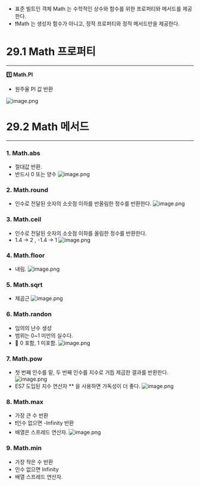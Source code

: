 - 표준 빌트인 객체 Math 는 수학적인 상수와 함수를 위한 프로퍼티와 메서드를 제공한다.
- ❗Math 는 생성자 함수가 아니고, 정적 프로퍼티와 정적 메서드만을 제공한다.

# 29.1 Math 프로퍼티

---

**1️⃣ Math.PI**

- 원주율 PI 값 반환

![image.png](attachment:77d5d074-b5a0-4861-8f92-8e88419fd48f:image.png)

# 29.2 Math 메서드

---

### 1. Math.abs

- 절대값 반환.
- 반드시 0 또는 양수
  ![image.png](attachment:afa58352-2c51-4489-99f8-32732e45f72b:image.png)

### 2. Math.round

- 인수로 전달된 숫자의 소숫점 이하를 반올림한 정수를 반환한다.
  ![image.png](attachment:8e3f4827-1728-4eec-abd5-a22e8adff730:image.png)

### 3. Math.ceil

- 인수로 전달된 숫자의 소숫점 이하를 올림한 정수를 반환한다.
- 1.4 → 2 , -1.4 → 1
  ![image.png](attachment:3d52f159-5265-490a-863b-67c853ab0f3a:image.png)

### 4. Math.floor

- 내림.
  ![image.png](attachment:28d75082-b72f-43fd-b34d-a921157fa31d:image.png)

### 5. Math.sqrt

- 제곱근
  ![image.png](attachment:4633855b-2f5d-45b9-8d38-2ff0393fc8d4:image.png)

### 6. Math.randon

- 임의의 난수 생성
- 범위는 0~1 미만의 실수다.
- 🌟 0 포함, 1 미포함.
  ![image.png](attachment:c7794a96-ca2a-4c60-9d3f-e106bf5b5b47:image.png)

### 7. Math.pow

- 첫 번째 인수를 밑, 두 번째 인수를 지수로 거듭 제곱한 결과를 반환한다.
  ![image.png](attachment:1f831ce3-4803-4664-a95e-b21c9a695642:image.png)
- ES7 도입된 지수 연산자 \*\* 을 사용하면 가독성이 더 좋다.
  ![image.png](attachment:e4d0c8f4-1bd4-4be1-b469-1a75fedee2c5:image.png)

### 8. Math.max

- 가장 큰 수 반환
- ❗인수 없으면 -Infinity 반환
- 배열은 스프레드 연산자.
  ![image.png](attachment:a4d141b7-27f8-4f99-8b10-e413faffde97:image.png)

### 9. Math.min

- 가장 작은 수 반환
- 인수 없으면 Infinity
- 배열 스프레드 연산자.

